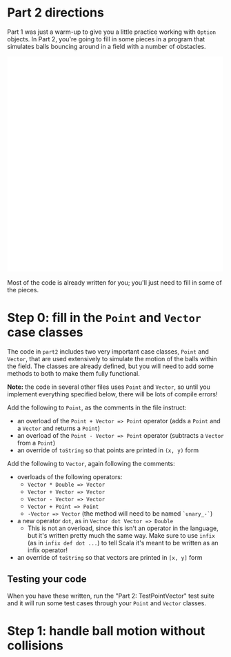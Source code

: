 # Part 2 directions

Part 1 was just a warm-up to give you a little practice working with `Option` objects. In Part 2, you're going to fill
in some pieces in a program that simulates balls bouncing around in a field with a number of obstacles.

<img src="animation.gif">

Most of the code is already written for you; you'll just need to fill in some of the pieces.

# Step 0: fill in the `Point` and `Vector` case classes
The code in `part2` includes two very important case classes, `Point` and `Vector`, that are used extensively to
simulate the motion of the balls within the field. The classes are already defined, but you will need to add some
methods to both to make them fully functional.

**Note:** the code in several other files uses `Point` and `Vector`, so until you implement everything specified below,
there will be lots of compile errors!

Add the following to `Point`, as the comments in the file instruct:
- an overload of the `Point + Vector => Point` operator (adds a `Point` and a `Vector` and returns a `Point`)
- an overload of the `Point - Vector => Point` operator (subtracts a `Vector` from a `Point`)
- an override of `toString` so that points are printed in `(x, y)` form

Add the following to `Vector`, again following the comments:
- overloads of the following operators:
  - `Vector * Double => Vector`
  - `Vector + Vector => Vector`
  - `Vector - Vector => Vector`
  - `Vector + Point => Point`
  - `-Vector => Vector` (the method will need to be named `` `unary_-` ``)
- a new operator `dot`, as in `Vector dot Vector => Double`
  - This is not an overload, since this isn't an operator in the language, but it's written pretty much the same way. Make sure to use `infix` (as in `infix def dot ...`) to tell Scala it's meant to be written as an infix operator!
- an override of `toString` so that vectors are printed in `[x, y]` form

## Testing your code
When you have these written, run the "Part 2: TestPointVector" test suite and it will run some test cases through your
`Point` and `Vector` classes.

# Step 1: handle ball motion without collisions
